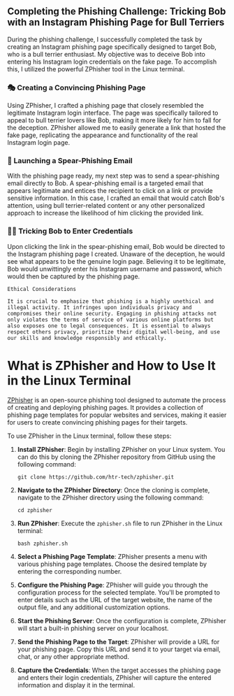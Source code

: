 
## Completing the Phishing Challenge: Tricking Bob with an Instagram Phishing Page for Bull Terriers

During the phishing challenge, I successfully completed the task by creating an Instagram phishing page specifically designed to target Bob, who is a bull terrier enthusiast. My objective was to deceive Bob into entering his Instagram login credentials on the fake page. To accomplish this, I utilized the powerful ZPhisher tool in the Linux terminal.

### 🎭 Creating a Convincing Phishing Page

Using ZPhisher, I crafted a phishing page that closely resembled the legitimate Instagram login interface. The page was specifically tailored to appeal to bull terrier lovers like Bob, making it more likely for him to fall for the deception. ZPhisher allowed me to easily generate a link that hosted the fake page, replicating the appearance and functionality of the real Instagram login page.

### 📧 Launching a Spear-Phishing Email

With the phishing page ready, my next step was to send a spear-phishing email directly to Bob. A spear-phishing email is a targeted email that appears legitimate and entices the recipient to click on a link or provide sensitive information. In this case, I crafted an email that would catch Bob's attention, using bull terrier-related content or any other personalized approach to increase the likelihood of him clicking the provided link.

### 🕵️‍♂️ Tricking Bob to Enter Credentials

Upon clicking the link in the spear-phishing email, Bob would be directed to the Instagram phishing page I created. Unaware of the deception, he would see what appears to be the genuine login page. Believing it to be legitimate, Bob would unwittingly enter his Instagram username and password, which would then be captured by the phishing page.

```
Ethical Considerations

It is crucial to emphasize that phishing is a highly unethical and illegal activity. It infringes upon individuals privacy and compromises their online security. Engaging in phishing attacks not only violates the terms of service of various online platforms but also exposes one to legal consequences. It is essential to always respect others privacy, prioritize their digital well-being, and use our skills and knowledge responsibly and ethically.
```


# What is ZPhisher and How to Use It in the Linux Terminal

[ZPhisher](https://github.com/htr-tech/zphisher) is an open-source phishing tool designed to automate the process of creating and deploying phishing pages. It provides a collection of phishing page templates for popular websites and services, making it easier for users to create convincing phishing pages for their targets.

To use ZPhisher in the Linux terminal, follow these steps:

1. **Install ZPhisher**: Begin by installing ZPhisher on your Linux system. You can do this by cloning the ZPhisher repository from GitHub using the following command:
   ```
   git clone https://github.com/htr-tech/zphisher.git
   ```

2. **Navigate to the ZPhisher Directory**: Once the cloning is complete, navigate to the ZPhisher directory using the following command:
   ```
   cd zphisher
   ```

3. **Run ZPhisher**: Execute the `zphisher.sh` file to run ZPhisher in the Linux terminal:
   ```
   bash zphisher.sh
   ```

4. **Select a Phishing Page Template**: ZPhisher presents a menu with various phishing page templates. Choose the desired template by entering the corresponding number.

5. **Configure the Phishing Page**: ZPhisher will guide you through the configuration process for the selected template. You'll be prompted to enter details such as the URL of the target website, the name of the output file, and any additional customization options.

6. **Start the Phishing Server**: Once the configuration is complete, ZPhisher will start a built-in phishing server on your localhost.

7. **Send the Phishing Page to the Target**: ZPhisher will provide a URL for your phishing page. Copy this URL and send it to your target via email, chat, or any other appropriate method.

8. **Capture the Credentials**: When the target accesses the phishing page and enters their login credentials, ZPhisher will capture the entered information and display it in the terminal.

```Disclaimer: This  is a fictional example and does not promote or encourage any illegal or unethical activities, including phishing. It is intended for educational purposes only to raise awareness about the risks associated with phishing and the importance of ethical conduct in cybersecurity.
```
